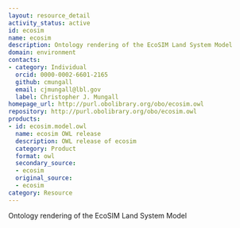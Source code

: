 ```yaml
---
layout: resource_detail
activity_status: active
id: ecosim
name: ecosim
description: Ontology rendering of the EcoSIM Land System Model
domain: environment
contacts:
- category: Individual
  orcid: 0000-0002-6601-2165
  github: cmungall
  email: cjmungall@lbl.gov
  label: Christopher J. Mungall
homepage_url: http://purl.obolibrary.org/obo/ecosim.owl
repository: http://purl.obolibrary.org/obo/ecosim.owl
products:
- id: ecosim.model.owl
  name: ecosim OWL release
  description: OWL release of ecosim
  category: Product
  format: owl
  secondary_source:
  - ecosim
  original_source:
  - ecosim
category: Resource
---
```


Ontology rendering of the EcoSIM Land System Model
